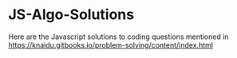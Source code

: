 # JS-Algo-Solutions
Here are the Javascript solutions to coding questions mentioned in https://knaidu.gitbooks.io/problem-solving/content/index.html

